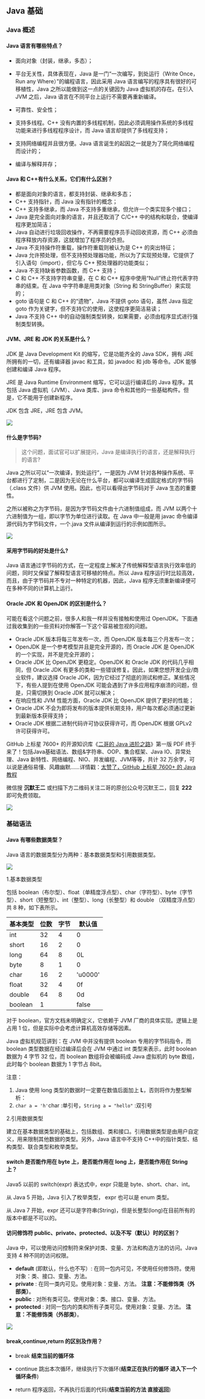 ## Java 基础

### Java 概述

#### Java 语言有哪些特点？

- 面向对象（封装，继承，多态）；

- 平台无关性，具体表现在，Java 是一门“一次编写，到处运行（Write Once，Run any Where）”的编程语言，因此采用 Java 语言编写的程序具有很好的可移植性，Java 之所以能做到这一点的关键因为 Java 虚拟机的存在。在引入 JVM 之后，Java 语言在不同平台上运行不需要再重新编译。

- 可靠性、安全性；

- 支持多线程。C++ 没有内置的多线程机制，因此必须调用操作系统的多线程功能来进行多线程程序设计，而 Java 语言却提供了多线程支持；

- 支持网络编程并且很方便。Java 语言诞生的起因之一就是为了简化网络编程而设计的；

- 编译与解释并存；

#### Java 和 C++有什么关系，它们有什么区别？

- 都是面向对象的语言，都支持封装、继承和多态；
- C++ 支持指针，而 Java 没有指针的概念；
- C++ 支持多继承，而 Java 不支持多重继承，但允许一个类实现多个接口；
- Java 是完全面向对象的语言，并且还取消了 C/C++ 中的结构和联合，使编译程序更加简洁；
- Java 自动进行垃圾回收操作，不再需要程序员手动回收资源，而 C++ 必须由程序释放内存资源，这就增加了程序员的负担。
- Java 不支持操作符重载，操作符重载则被认为是 C++ 的突出特征；
- Java 允许预处理，但不支持预处理器功能，所以为了实现预处理，它提供了引入语句（import），但它与 C++ 预处理器的功能类似；
- Java 不支持缺省参数函数，而 C++ 支持；
- C 和 C++ 不支持字符串变量，在 C 和 C++ 程序中使用“Null”终止符代表字符串的结束。在 Java 中字符串是用类对象（String 和 StringBuffer）来实现的；
- goto 语句是 C 和 C++ 的“遗物”，Java 不提供 goto 语句，虽然 Java 指定 goto 作为关键字，但不支持它的使用，这使程序更简洁易读；
- Java 不支持 C++ 中的自动强制类型转换，如果需要，必须由程序显式进行强制类型转换。

#### JVM、JRE 和 JDK 的关系是什么？

JDK 是 Java Development Kit 的缩写，它是功能齐全的 Java SDK，拥有 JRE 所拥有的一切，还有编译器 javac 和工具，如 javadoc 和 jdb 等命令。JDK 能够创建和编译 Java 程序。

JRE 是 Java Runtime Environment 缩写，它可以运行编译后的 Java 程序。其包括 Java 虚拟机（JVM）、Java 类库、java 命令和其他的一些基础构件。但是，它不能用于创建新程序。

JDK 包含 JRE，JRE 包含 JVM。

![](http://blog-img.coolsen.cn/img/image-20210219163725268.png)

#### **什么是字节码?**

>这个问题，面试官可以扩展提问，Java 是编译执行的语言，还是解释执行的语言?

Java 之所以可以“一次编译，到处运行”，一是因为 JVM 针对各种操作系统、平台都进行了定制，二是因为无论在什么平台，都可以编译生成固定格式的字节码（.class 文件）供 JVM 使用。因此，也可以看得出字节码对于 Java 生态的重要性。

之所以被称之为字节码，是因为字节码文件由十六进制值组成，而 JVM 以两个十六进制值为一组，即以字节为单位进行读取。在 Java 中一般是用 javac 命令编译源代码为字节码文件，一个.java 文件从编译到运行的示例如图所示。

![](http://blog-img.coolsen.cn/img/image-20210219165630888.png)

#### 采用字节码的好处是什么?

Java 语言通过字节码的方式，在一定程度上解决了传统解释型语言执行效率低的问题，同时又保留了解释型语言可移植的特点。所以 Java 程序运行时比较高效，而且，由于字节码并不专对一种特定的机器，因此，Java 程序无须重新编译便可在多种不同的计算机上运行。

#### Oracle JDK 和 OpenJDK 的区别是什么？

可能在看这个问题之前，很多人和我一样并没有接触和使用过 OpenJDK。下面通过我收集到的一些资料对你解答一下这个容易被忽视的问题。

- Oracle JDK 版本将每三年发布一次，而 OpenJDK 版本每三个月发布一次；
- OpenJDK 是一个参考模型并且是完全开源的，而 Oracle JDK 是 OpenJDK 的一个实现，并不是完全开源的；
- Oracle JDK 比 OpenJDK 更稳定。OpenJDK 和 Oracle JDK 的代码几乎相同，但 Oracle JDK 有更多的类和一些错误修复。因此，如果您想开发企业/商业软件，建议选择 Oracle JDK，因为它经过了彻底的测试和修正。某些情况下，有些人提到在使用 OpenJDK 可能会遇到了许多应用程序崩溃的问题，但是，只需切换到 Oracle JDK 就可以解决；
- 在响应性和 JVM 性能方面，Oracle JDK 比 OpenJDK 提供了更好的性能；
- Oracle JDK 不会为即将发布的版本提供长期支持，用户每次都必须通过更新到最新版本获得支持；
- Oracle JDK 根据二进制代码许可协议获得许可，而 OpenJDK 根据 GPLv2 许可获得许可。

GitHub 上标星 7600+ 的开源知识库《[二哥的 Java 进阶之路](https://github.com/itwanger/toBeBetterJavaer)》第一版 PDF 终于来了！包括Java基础语法、数组&字符串、OOP、集合框架、Java IO、异常处理、Java 新特性、网络编程、NIO、并发编程、JVM等等，共计 32 万余字，可以说是通俗易懂、风趣幽默……详情戳：[太赞了，GitHub 上标星 7600+ 的 Java 教程](https://tobebetterjavaer.com/overview/)


微信搜 **沉默王二** 或扫描下方二维码关注二哥的原创公众号沉默王二，回复 **222** 即可免费领取。

![](https://cdn.tobebetterjavaer.com/tobebetterjavaer/images/gongzhonghao.png)
    

### 基础语法

#### Java 有哪些数据类型？

Java 语言的数据类型分为两种：基本数据类型和引用数据类型。

![](http://blog-img.coolsen.cn/img/image-20210219172725756.png)

1.基本数据类型

包括 boolean（布尔型）、float（单精度浮点型）、char（字符型）、byte（字节型）、short（短整型）、int（整型）、long（长整型）和 double （双精度浮点型）共 8 种，如下表所示。

| 基本类型 | 位数 | 字节 | 默认值  |
| -------- | ---- | ---- | ------- |
| int      | 32   | 4    | 0       |
| short    | 16   | 2    | 0       |
| long     | 64   | 8    | 0L      |
| byte     | 8    | 1    | 0       |
| char     | 16   | 2    | 'u0000' |
| float    | 32   | 4    | 0f      |
| double   | 64   | 8    | 0d      |
| boolean  | 1    |      | false   |

对于 boolean，官方文档未明确定义，它依赖于 JVM 厂商的具体实现。逻辑上是占用 1 位，但是实际中会考虑计算机高效存储等因素。

Java 虚拟机规范讲到：在 JVM 中并没有提供 boolean 专用的字节码指令，而 boolean 类型数据在经过编译后会在 JVM 中通过 int 类型来表示，此时 boolean 数据为 4 字节 32 位，而 boolean 数组将会被编码成 Java 虚拟机的 byte 数组，此时每个 boolean 数据为 1 字节占 8bit。

注意：

1. Java 使用 long 类型的数据时一定要在数值后面加上 **L**，否则将作为整型解析：
2. `char a = 'h'`char :单引号，`String a = "hello"` :双引号

2.引用数据类型

建立在基本数据类型的基础上，包括数组、类和接口。引用数据类型是由用户自定义，用来限制其他数据的类型。另外，Java 语言中不支持 C++中的指针类型、结构类型、联合类型和枚举类型。

#### switch 是否能作用在 byte 上，是否能作用在 long 上，是否能作用在 String 上？

Java5 以前的 switch(expr) 表达式中，expr 只能是 byte、short、char、int。

从 Java 5 开始，Java 引入了枚举类型， expr 也可以是 enum 类型。

从 Java 7 开始，expr 还可以是字符串(String)，但是长整型(long)在目前所有的版本中都是不可以的。

#### **访问修饰符 public、private、protected、以及不写（默认）时的区别**？

Java 中，可以使用访问控制符来保护对类、变量、方法和构造方法的访问。Java 支持 4 种不同的访问权限。

- **default** (即默认，什么也不写）: 在同一包内可见，不使用任何修饰符。使用对象：类、接口、变量、方法。
- **private** : 在同一类内可见。使用对象：变量、方法。 **注意：不能修饰类（外部类）**。
- **public** : 对所有类可见。使用对象：类、接口、变量、方法。
- **protected** : 对同一包内的类和所有子类可见。使用对象：变量、方法。 **注意：不能修饰类（外部类）**。

![](http://blog-img.coolsen.cn/img/image-20210219173433142.png)

#### break,continue,return 的区别及作用？

- break **结束当前的循环体**

- continue 跳出本次循环，继续执行下次循环(**结束正在执行的循环 进入下一个循环条件**)

- return 程序返回，不再执行后面的代码(**结束当前的方法 直接返回**)


